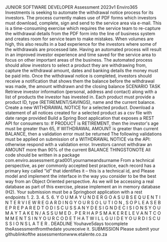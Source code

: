 JUNIOR
SOFTWARE
DEVELOPER
Assessment
2023v1
Enviro365 Investments is seeking to automate the withdrawal notice process for its
investors. The process currently makes use of PDF forms which investors must download,
complete, sign and send to the service area via e-mail. This is a time-consuming exercise
which requires the service team to re-capture the withdrawal details from the PDF form
into the line of business system and creates room for service team to make mistakes.
When volumes are high, this also results in a bad experience for the investors where some
of the withdrawals are processed late. Having an automated process will result in an
improved investor experience and time saved for the service area to focus on other
important areas of the business.
The automated process should allow investors to select a product they are withdrawing
from, capture the withdrawal amount, dates and banking details the money must be paid
into. Once the withdrawal notice is completed, investors should receive a notification that
shows them the balance before the withdrawal was made, the amount withdrawn and the
closing balance
SCENARIO
TASK
Retrieve investor information (personal, address and contact) along with a list of
products the investor has invested in. Each product must provide a product ID,
type (RETIREMENT/SAVINGS), name and the current balance.
Create a new WITHDRAWAL NOTICE for a selected product.
Download a statement of all notices created for a selected product as a csv file
with date range provided
Build a Spring Boot application that exposes a REST API for consumers to:
If PRODUCT is RETIREMENT, then the investor's age must be greater than 65,
If WITHDRAWAL AMOUNT is greater than current BALANCE, then a validation error
must be returned
The following validations must be applied on submission of a WITHDRAWAL NOTICE
via the API:
otherwise respond with a validation error.
Investors cannot withdraw an AMOUNT more than 90% of the current BALANCE
THINGSTONOTE
All code should be written in a package
com.enviro.assessment.grad001.yournameandsurname
From a technical perspective, as per commonly accepted best practice, each
record has a primary key called “id” that identifies it – this is a technical id, and
Please model and implement the interface in the way you consider to be the
best way from an Object Oriented perspective.
As we will be accessing a real database as part of this exercise, please
implement an in memory database (H2).
Your submission must be a Springboot application with a rest endpoints
1.
2.
3.
4.
5.
6.
Y O U M A Y U N D E R G O A S U B S E Q U E N T I N T E R V I E W R E G A R D I N G
Y O U R S O L U T I O N , S O P L E A S E B E P R E P A R E D T O D I S C U S S A N Y
D E S I G N D E C I S I O N S Y O U M A Y T A K E N / A S S U M E D . P E R H A P S
M A K E R E L E V A N T C O M M E N T S I N Y O U R C O D E T H A T W I L L G U I D E
Y O U R D I S C U S S I O N S L A T E R .
DEADLINE
Youhave5days tocomplete theAssessmentfromthedate youreceive it.
SUBMISSION
Please submit your githublinkofthe assessmentonwww.etalente.co.za
